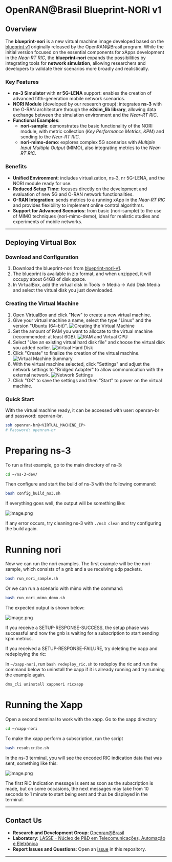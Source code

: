 # OpenRAN@Brasil Blueprint-NORI v1
## Overview
The **blueprint-nori** is a new virtual machine image developed based on the [blueprint v1](https://github.com/LABORA-INF-UFG/openran-br-blueprint) originally released by the OpenRAN@Brasil program. While the initial version focused on the essential components for xApps development in the _Near-RT RIC_, the **blueprint-nori** expands the possibilities by integrating tools for **network simulation**, allowing researchers and developers to validate their scenarios more broadly and realistically.

### Key Features
- **ns-3 Simulator** with **nr 5G-LENA** support: enables the creation of advanced fifth-generation mobile network scenarios.  
- **NORI Module** (developed by our research group): integrates **ns-3** with the O-RAN architecture through the **e2sim_lib library**, allowing data exchange between the simulation environment and the _Near-RT RIC_.  
- **Functional Examples**:
    - **nori-sample**: demonstrates the basic functionality of the NORI module, with metric collection (_Key Performance Metrics, KPM_) and sending to the _Near-RT RIC_.  
    - **nori-mimo-demo**: explores complex 5G scenarios with _Multiple Input Multiple Output_ (MIMO), also integrating metrics to the _Near-RT RIC_.  

### Benefits
- **Unified Environment**: includes virtualization, ns-3, nr 5G-LENA, and the NORI module ready for use.  
- **Reduced Setup Time**: focuses directly on the development and evaluation of new 5G and O-RAN network functionalities.  
- **O-RAN Integration**: sends metrics to a running xApp in the _Near-RT RIC_ and provides flexibility to implement online control algorithms.  
- **Support for Advanced Scenarios**: from basic (nori-sample) to the use of MIMO techniques (nori-mimo-demo), ideal for realistic studies and experiments of mobile networks.

---

## Deploying Virtual Box

### Download and Configuration
1. Download the blueprint-nori from [blueprint-nori-v1](https://nextcloud.lasseufpa.org/s/b6sd42DKnFgmxmP).  
2. The blueprint is available in zip format, and when unzipped, it will occupy about 64GB of disk space.
3. In VirtualBox, add the virtual disk in Tools -> Media -> Add Disk Media and select the virtual disk you just downloaded.

### Creating the Virtual Machine

1. Open VirtualBox and click "New" to create a new virtual machine.
2. Give your virtual machine a name, select the type "Linux" and the version "Ubuntu (64-bit)".
    ![Creating the Virtual Machine](./figs/create_virtual_machine.png)
3. Set the amount of RAM you want to allocate to the virtual machine (recommended: at least 6GB).
    ![RAM and Virtual CPU](./figs/RAN_and_virtual_CPU.png)
4. Select "Use an existing virtual hard disk file" and choose the virtual disk you added earlier.
    ![Virtual Hard Disk](./figs/virtual_hard_disk.png)
5. Click "Create" to finalize the creation of the virtual machine.
    ![Virtual Machine Summary](./figs/summary.png)
6. With the virtual machine selected, click "Settings" and adjust the network settings to "Bridged Adapter" to allow communication with the external network.
    ![Network Settings](./figs/network.png)
7. Click "OK" to save the settings and then "Start" to power on the virtual machine.

### Quick Start

With the virtual machine ready, it can be accessed with user: openran-br and password: openran-br.
```bash
ssh openran-br@<VIRTUAL_MACHINE_IP>
# Password: openran-br
```

# Preparing ns-3

To run a first example, go to the main directory of ns-3:

```bash
cd ~/ns-3-dev/
```

Then configure and start the build of ns-3 with the following command:

```bash
bash config_build_ns3.sh 
```

If everything goes well, the output will be something like:

![image.png](./figs/image.png)

If any error occurs, try cleaning ns-3 with `./ns3 clean` and try configuring the build again.

# Running nori

Now we can run the nori examples. The first example will be the nori-sample, which consists of a gnb and a ue receiving udp packets.

```bash
bash run_nori_sample.sh
```

Or we can run a scenario with mimo with the command:

```bash
bash run_nori_mimo_demo.sh
```

The expected output is shown below:

![image.png](./figs/image%201.png)

If you receive a SETUP-RESPONSE-SUCCESS, the setup phase was successful and now the gnb is waiting for a subscription to start sending kpm metrics.

If you received a SETUP-RESPONSE-FAILURE, try deleting the xapp and redeploying the ric:

In `~/xapp-nori`, run `bash redeploy_ric.sh` to redeploy the ric and run the command below to uninstall the xapp if it is already running and try running the example again.

```bash
dms_cli uninstall xappnori ricxapp
```

# Running the Xapp

Open a second terminal to work with the xapp. Go to the xapp directory

```bash
cd ~/xapp-nori
```

To make the xapp perform a subscription, run the script

```bash
bash resubscribe.sh
```

In the ns-3 terminal, you will see the encoded RIC indication data that was sent, something like this:

![image.png](./figs/image%202.png)

The first RIC Indication message is sent as soon as the subscription is made, but on some occasions, the next messages may take from 10 seconds to 1 minute to start being sent and thus be displayed in the terminal.

---

## Contact Us
- **Research and Development Group**: [Openran@Brasil](https://openranbrasil.org.br/) 
- **Laboratory**: [LASSE - Núcleo de P&D em Telecomunicações, Automação e Eletrônica](https://www.lasse.ufpa.br/pt)  
- **Report Issues and Questions**: Open an [issue](https://github.com/lasseufpa/nori/issues) in this repository.

---
